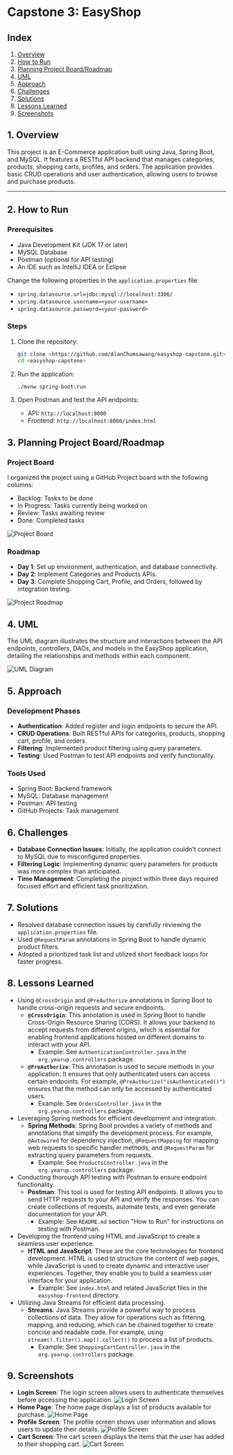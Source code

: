 # Capstone 3: EasyShop

## Index
1. [Overview](#1-overview)
2. [How to Run](#2-how-to-run)
3. [Planning Project Board/Roadmap](#3-planning-project-boardroadmap)
4. [UML](#4-uml)
5. [Approach](#5-approach)
6. [Challenges](#6-challenges)
7. [Solutions](#7-solutions)
8. [Lessons Learned](#8-lessons-learned)
9. [Screenshots](#9-screenshots)

## 1. Overview
This project is an E-Commerce application built using Java, Spring Boot, and MySQL. It features a RESTful API backend
that manages categories, products, shopping carts, profiles, and orders. The application provides basic CRUD operations
and user authentication, allowing users to browse and purchase products.

---

## 2. How to Run

### Prerequisites
- Java Development Kit (JDK 17 or later)
- MySQL Database
- Postman (optional for API testing)
- An IDE such as IntelliJ IDEA or Eclipse

Change the following properties in the `application.properties` file:
- `spring.datasource.url=jdbc:mysql://localhost:3306/`
- `spring.datasource.username=<your-username>`
- `spring.datasource.password=<your-password>`

### Steps
1. Clone the repository:
   ```bash
   git clone <https://github.com/AlanChumsawang/easyshop-capstone.git>
   cd <easyshop-capstone>
   ```

2. Run the application:
   ```bash
   ./mvnw spring-boot:run
   ```

3. Open Postman and test the API endpoints:
    - API: `http://localhost:8080`
    - Frontend: `http://localhost:8080/index.html`

## 3. Planning Project Board/Roadmap

### Project Board
I organized the project using a GitHub Project board with the following columns:
- Backlog: Tasks to be done
- In Progress: Tasks currently being worked on
- Review: Tasks awaiting review
- Done: Completed tasks

![Project Board](./images/project-board.png)

### Roadmap
- **Day 1**: Set up environment, authentication, and database connectivity.
- **Day 2**: Implement Categories and Products APIs.
- **Day 3**: Complete Shopping Cart, Profile, and Orders, followed by integration testing.

![Project Roadmap](./images/project-roadmap.png)

## 4. UML
The UML diagram illustrates the structure and interactions between the API endpoints, controllers, DAOs, and models in
the EasyShop application, detailing the relationships and methods within each component.

![UML Diagram](./images/uml.png)

## 5. Approach

### Development Phases
- **Authentication**: Added register and login endpoints to secure the API.
- **CRUD Operations**: Built RESTful APIs for categories, products, shopping cart, profile, and orders.
- **Filtering**: Implemented product filtering using query parameters.
- **Testing**: Used Postman to test API endpoints and verify functionality.

### Tools Used
- Spring Boot: Backend framework
- MySQL: Database management
- Postman: API testing
- GitHub Projects: Task management

## 6. Challenges
- **Database Connection Issues**: Initially, the application couldn't connect to MySQL due to misconfigured properties.
- **Filtering Logic**: Implementing dynamic query parameters for products was more complex than anticipated.
- **Time Management**: Completing the project within three days required focused effort and efficient task prioritization.

## 7. Solutions
- Resolved database connection issues by carefully reviewing the `application.properties` file.
- Used `@RequestParam` annotations in Spring Boot to handle dynamic product filters.
- Adopted a prioritized task list and utilized short feedback loops for faster progress.

## 8. Lessons Learned
- Using `@CrossOrigin` and `@PreAuthorize` annotations in Spring Boot to handle cross-origin requests and secure endpoints.
    - **`@CrossOrigin`**: This annotation is used in Spring Boot to handle Cross-Origin Resource Sharing (CORS). It allows your backend to accept requests from different origins, which is essential for enabling frontend applications hosted on different domains to interact with your API.
        - Example: See `AuthenticationController.java` in the `org.yearup.controllers` package.
    - **`@PreAuthorize`**: This annotation is used to secure methods in your application. It ensures that only authenticated users can access certain endpoints. For example, `@PreAuthorize("isAuthenticated()")` ensures that the method can only be accessed by authenticated users.
        - Example: See `OrdersController.java` in the `org.yearup.controllers` package.
- Leveraging Spring methods for efficient development and integration.
    - **Spring Methods**: Spring Boot provides a variety of methods and annotations that simplify the development process. For example, `@Autowired` for dependency injection, `@RequestMapping` for mapping web requests to specific handler methods, and `@RequestParam` for extracting query parameters from requests.
        - Example: See `ProductsController.java` in the `org.yearup.controllers` package.
- Conducting thorough API testing with Postman to ensure endpoint functionality.
    - **Postman**: This tool is used for testing API endpoints. It allows you to send HTTP requests to your API and verify the responses. You can create collections of requests, automate tests, and even generate documentation for your API.
        - Example: See `README.md` section "How to Run" for instructions on testing with Postman.
- Developing the frontend using HTML and JavaScript to create a seamless user experience.
    - **HTML and JavaScript**: These are the core technologies for frontend development. HTML is used to structure the content of web pages, while JavaScript is used to create dynamic and interactive user experiences. Together, they enable you to build a seamless user interface for your application.
        - Example: See `index.html` and related JavaScript files in the `easyshop-frontend` directory.
- Utilizing Java Streams for efficient data processing.
    - **Streams**: Java Streams provide a powerful way to process collections of data. They allow for operations such as filtering, mapping, and reducing, which can be chained together to create concise and readable code. For example, using `stream().filter().map().collect()` to process a list of products.
        - Example: See `ShoppingCartController.java` in the `org.yearup.controllers` package.

## 9. Screenshots
- **Login Screen**: The login screen allows users to authenticate themselves before accessing the application.
  ![Login Screen](./images/login-screen.png)
- **Home Page**: The home page displays a list of products available for purchase.
  ![Home Page](./images/home-page.png)
- **Profile Screen**: The profile screen shows user information and allows users to update their details.
  ![Profile Screen](./images/profile-screen.png)
- **Cart Screen**: The cart screen displays the items that the user has added to their shopping cart.
  ![Cart Screen](./images/cart-screen.png)
```
